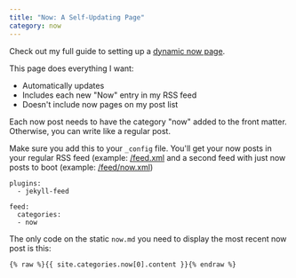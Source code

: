 ```yaml
---
title: "Now: A Self-Updating Page"
category: now
---
```


Check out my full guide to setting up a [dynamic now page](https://derekkedziora.com/blog/dynamic-now-page).

This page does everything I want: 

- Automatically updates 
- Includes each new "Now" entry in my RSS feed
- Doesn't include now pages on my post list 

Each now post needs to have the category "now" added to the front matter. Otherwise, you can write like a regular post. 

Make sure you add this to your `_config` file. You'll get your now posts in your regular RSS feed (example: [/feed.xml](https://demo.derekkedziora.com/feed.xml) and a second feed with just now posts to boot (example: [/feed/now.xml](https://demo.derekkedziora.com/feed/now.xml))

```
plugins:
  - jekyll-feed

feed: 
  categories: 
  - now
```

The only code on the static `now.md` you need to display the most recent now post is this: 

```
{% raw %}{{ site.categories.now[0].content }}{% endraw %}
```
